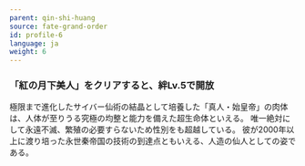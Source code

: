 ```yaml
---
parent: qin-shi-huang
source: fate-grand-order
id: profile-6
language: ja
weight: 6
---
```


### 「紅の月下美人」をクリアすると、絆Lv.5で開放

極限まで進化したサイバー仙術の結晶として培養した「真人・始皇帝」の肉体は、人体が至りうる究極の均整と能力を備えた超生命体といえる。
唯一絶対にして永遠不滅、繁殖の必要すらないため性別をも超越している。
彼が2000年以上に渡り培った永世秦帝国の技術の到達点ともいえる、人造の仙人としての姿である。
